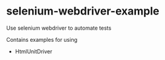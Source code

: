 # selenium-webdriver-example
Use selenium webdriver to automate tests

Contains examples for using
- HtmlUnitDriver
